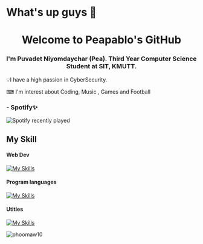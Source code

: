 # What's up guys 👾
<h1 align = "center">Welcome to Peapablo's GitHub </h1>

<h3 align = "center"> I'm Puvadet Niyomdaychar (Pea). Third Year Computer Science Student at SIT, KMUTT.</h3>

💡I have a high passion in CyberSecurity.

⌨ I'm interest about Coding, Music , Games and Football

### - Spotify✨
![Spotify recently played](https://spotify-recently-played-readme.vercel.app/api?user=31zpkvwvhitz6exyisjc2ztxwpam)

<h2>My Skill</h2>
<h4>Web Dev </h4>

[![My Skills](https://skillicons.dev/icons?i=js,html,css,bootstrap,react,nodejs)](https://skillicons.dev)

<h4>Program languages</h4>

[![My Skills](https://skillicons.dev/icons?i=java,py,c)](https://skillicons.dev)

<h4>Utities</h4>

[![My Skills](https://skillicons.dev/icons?i=figma,git,github,pr,flutter,vscode)](https://skillicons.dev)

<p align="left"> <img src="https://komarev.com/ghpvc/?username=phoomaw10&label=Profile%20views&color=0e75b6&style=flat" alt="phoomaw10" /> </p>





